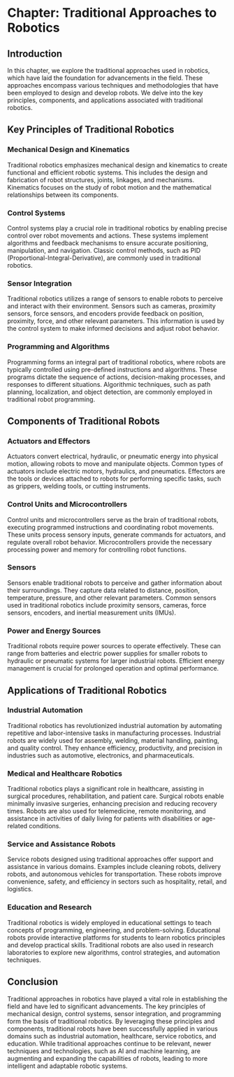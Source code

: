 Chapter: Traditional Approaches to Robotics
===========================================

Introduction
------------

In this chapter, we explore the traditional approaches used in robotics, which have laid the foundation for advancements in the field. These approaches encompass various techniques and methodologies that have been employed to design and develop robots. We delve into the key principles, components, and applications associated with traditional robotics.

Key Principles of Traditional Robotics
--------------------------------------

### Mechanical Design and Kinematics

Traditional robotics emphasizes mechanical design and kinematics to create functional and efficient robotic systems. This includes the design and fabrication of robot structures, joints, linkages, and mechanisms. Kinematics focuses on the study of robot motion and the mathematical relationships between its components.

### Control Systems

Control systems play a crucial role in traditional robotics by enabling precise control over robot movements and actions. These systems implement algorithms and feedback mechanisms to ensure accurate positioning, manipulation, and navigation. Classic control methods, such as PID (Proportional-Integral-Derivative), are commonly used in traditional robotics.

### Sensor Integration

Traditional robotics utilizes a range of sensors to enable robots to perceive and interact with their environment. Sensors such as cameras, proximity sensors, force sensors, and encoders provide feedback on position, proximity, force, and other relevant parameters. This information is used by the control system to make informed decisions and adjust robot behavior.

### Programming and Algorithms

Programming forms an integral part of traditional robotics, where robots are typically controlled using pre-defined instructions and algorithms. These programs dictate the sequence of actions, decision-making processes, and responses to different situations. Algorithmic techniques, such as path planning, localization, and object detection, are commonly employed in traditional robot programming.

Components of Traditional Robots
--------------------------------

### Actuators and Effectors

Actuators convert electrical, hydraulic, or pneumatic energy into physical motion, allowing robots to move and manipulate objects. Common types of actuators include electric motors, hydraulics, and pneumatics. Effectors are the tools or devices attached to robots for performing specific tasks, such as grippers, welding tools, or cutting instruments.

### Control Units and Microcontrollers

Control units and microcontrollers serve as the brain of traditional robots, executing programmed instructions and coordinating robot movements. These units process sensory inputs, generate commands for actuators, and regulate overall robot behavior. Microcontrollers provide the necessary processing power and memory for controlling robot functions.

### Sensors

Sensors enable traditional robots to perceive and gather information about their surroundings. They capture data related to distance, position, temperature, pressure, and other relevant parameters. Common sensors used in traditional robotics include proximity sensors, cameras, force sensors, encoders, and inertial measurement units (IMUs).

### Power and Energy Sources

Traditional robots require power sources to operate effectively. These can range from batteries and electric power supplies for smaller robots to hydraulic or pneumatic systems for larger industrial robots. Efficient energy management is crucial for prolonged operation and optimal performance.

Applications of Traditional Robotics
------------------------------------

### Industrial Automation

Traditional robotics has revolutionized industrial automation by automating repetitive and labor-intensive tasks in manufacturing processes. Industrial robots are widely used for assembly, welding, material handling, painting, and quality control. They enhance efficiency, productivity, and precision in industries such as automotive, electronics, and pharmaceuticals.

### Medical and Healthcare Robotics

Traditional robotics plays a significant role in healthcare, assisting in surgical procedures, rehabilitation, and patient care. Surgical robots enable minimally invasive surgeries, enhancing precision and reducing recovery times. Robots are also used for telemedicine, remote monitoring, and assistance in activities of daily living for patients with disabilities or age-related conditions.

### Service and Assistance Robots

Service robots designed using traditional approaches offer support and assistance in various domains. Examples include cleaning robots, delivery robots, and autonomous vehicles for transportation. These robots improve convenience, safety, and efficiency in sectors such as hospitality, retail, and logistics.

### Education and Research

Traditional robotics is widely employed in educational settings to teach concepts of programming, engineering, and problem-solving. Educational robots provide interactive platforms for students to learn robotics principles and develop practical skills. Traditional robots are also used in research laboratories to explore new algorithms, control strategies, and automation techniques.

Conclusion
----------

Traditional approaches in robotics have played a vital role in establishing the field and have led to significant advancements. The key principles of mechanical design, control systems, sensor integration, and programming form the basis of traditional robotics. By leveraging these principles and components, traditional robots have been successfully applied in various domains such as industrial automation, healthcare, service robotics, and education. While traditional approaches continue to be relevant, newer techniques and technologies, such as AI and machine learning, are augmenting and expanding the capabilities of robots, leading to more intelligent and adaptable robotic systems.
